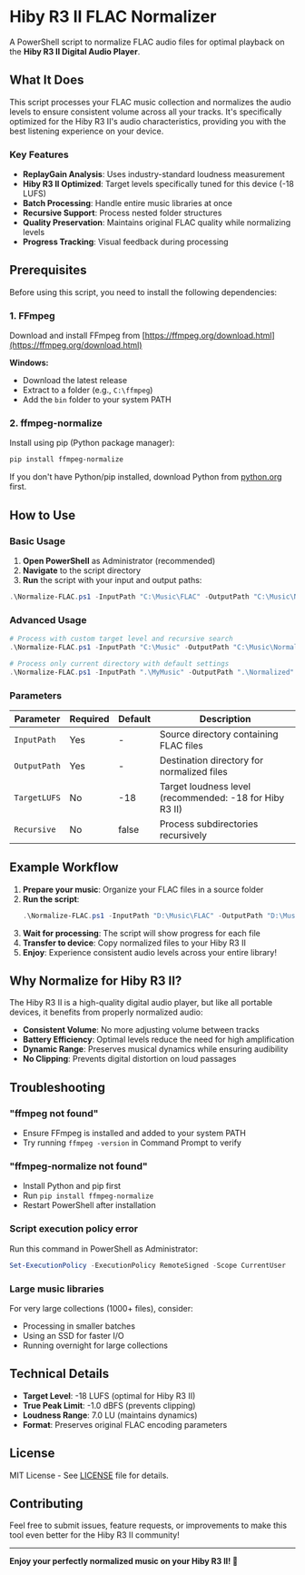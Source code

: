 # Hiby R3 II FLAC Normalizer

A PowerShell script to normalize FLAC audio files for optimal playback on the **Hiby R3 II Digital Audio Player**.

## What It Does

This script processes your FLAC music collection and normalizes the audio levels to ensure consistent volume across all your tracks. It's specifically optimized for the Hiby R3 II's audio characteristics, providing you with the best listening experience on your device.

### Key Features

- **ReplayGain Analysis**: Uses industry-standard loudness measurement
- **Hiby R3 II Optimized**: Target levels specifically tuned for this device (-18 LUFS)
- **Batch Processing**: Handle entire music libraries at once
- **Recursive Support**: Process nested folder structures
- **Quality Preservation**: Maintains original FLAC quality while normalizing levels
- **Progress Tracking**: Visual feedback during processing

## Prerequisites

Before using this script, you need to install the following dependencies:

### 1. FFmpeg
Download and install FFmpeg from [https://ffmpeg.org/download.html](https://ffmpeg.org/download.html)

**Windows:**
- Download the latest release
- Extract to a folder (e.g., `C:\ffmpeg`)
- Add the `bin` folder to your system PATH

### 2. ffmpeg-normalize
Install using pip (Python package manager):

```bash
pip install ffmpeg-normalize
```

If you don't have Python/pip installed, download Python from [python.org](https://python.org) first.

## How to Use

### Basic Usage

1. **Open PowerShell** as Administrator (recommended)
2. **Navigate** to the script directory
3. **Run** the script with your input and output paths:

```powershell
.\Normalize-FLAC.ps1 -InputPath "C:\Music\FLAC" -OutputPath "C:\Music\Normalized"
```

### Advanced Usage

```powershell
# Process with custom target level and recursive search
.\Normalize-FLAC.ps1 -InputPath "C:\Music" -OutputPath "C:\Music\Normalized" -TargetLUFS -16 -Recursive

# Process only current directory with default settings
.\Normalize-FLAC.ps1 -InputPath ".\MyMusic" -OutputPath ".\Normalized"
```

### Parameters

| Parameter | Required | Default | Description |
|-----------|----------|---------|-------------|
| `InputPath` | Yes | - | Source directory containing FLAC files |
| `OutputPath` | Yes | - | Destination directory for normalized files |
| `TargetLUFS` | No | -18 | Target loudness level (recommended: -18 for Hiby R3 II) |
| `Recursive` | No | false | Process subdirectories recursively |

## Example Workflow

1. **Prepare your music**: Organize your FLAC files in a source folder
2. **Run the script**:
   ```powershell
   .\Normalize-FLAC.ps1 -InputPath "D:\Music\FLAC" -OutputPath "D:\Music\HibyReady" -Recursive
   ```
3. **Wait for processing**: The script will show progress for each file
4. **Transfer to device**: Copy normalized files to your Hiby R3 II
5. **Enjoy**: Experience consistent audio levels across your entire library!

## Why Normalize for Hiby R3 II?

The Hiby R3 II is a high-quality digital audio player, but like all portable devices, it benefits from properly normalized audio:

- **Consistent Volume**: No more adjusting volume between tracks
- **Battery Efficiency**: Optimal levels reduce the need for high amplification
- **Dynamic Range**: Preserves musical dynamics while ensuring audibility
- **No Clipping**: Prevents digital distortion on loud passages

## Troubleshooting

### "ffmpeg not found"
- Ensure FFmpeg is installed and added to your system PATH
- Try running `ffmpeg -version` in Command Prompt to verify

### "ffmpeg-normalize not found"
- Install Python and pip first
- Run `pip install ffmpeg-normalize`
- Restart PowerShell after installation

### Script execution policy error
Run this command in PowerShell as Administrator:
```powershell
Set-ExecutionPolicy -ExecutionPolicy RemoteSigned -Scope CurrentUser
```

### Large music libraries
For very large collections (1000+ files), consider:
- Processing in smaller batches
- Using an SSD for faster I/O
- Running overnight for large collections

## Technical Details

- **Target Level**: -18 LUFS (optimal for Hiby R3 II)
- **True Peak Limit**: -1.0 dBFS (prevents clipping)
- **Loudness Range**: 7.0 LU (maintains dynamics)
- **Format**: Preserves original FLAC encoding parameters

## License

MIT License - See [LICENSE](LICENSE) file for details.

## Contributing

Feel free to submit issues, feature requests, or improvements to make this tool even better for the Hiby R3 II community!

---

**Enjoy your perfectly normalized music on your Hiby R3 II! 🎵**
